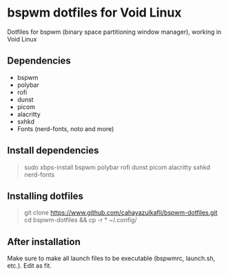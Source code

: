 # bspwm dotfiles for Void Linux
Dotfiles for bspwm (binary space partitioning window manager), working in Void Linux
## Dependencies
- bspwm
- polybar
- rofi
- dunst
- picom
- alacritty
- sxhkd
- Fonts (nerd-fonts, noto and more)
## Install dependencies
> sudo xbps-install bspwm polybar rofi dunst picom alacritty sxhkd nerd-fonts

## Installing dotfiles
> git clone https://www.github.com/cahayazulkafli/bspwm-dotfiles.git 
> cd bspwm-dotfiles && cp -r * ~/.config/

## After installation 
Make sure to make all launch files to be executable (bspwmrc, launch.sh, etc.).
Edit as fit.
